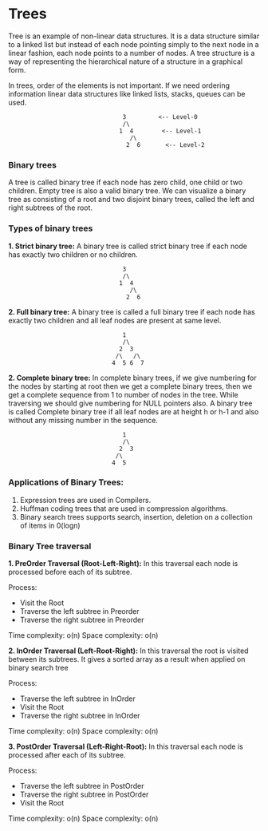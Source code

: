 # Trees
Tree is an example of non-linear data structures. It is a data structure similar to a linked list but instead of each node pointing simply to the next node in a linear fashion, each node points to a number of nodes. 
A tree structure is a way of representing the hierarchical nature of a structure in a graphical form.

In trees, order of the elements is not important. If we need ordering information linear data structures like linked lists, stacks, queues can be used.

```
                                3         <-- Level-0
                                /\
                               1  4        <-- Level-1
                                  /\
                                 2  6       <-- Level-2
```
### Binary trees
A tree is called binary tree if each node has zero child, one child or two children. Empty tree is also a valid binary tree. We can visualize a binary tree as consisting of a root and two disjoint binary trees, called the left and right subtrees of the root.

### Types of binary trees

**1. Strict binary tree:** A binary tree is called strict binary tree if each node has exactly two children or no children.
```
                                3         
                                /\
                               1  4        
                                  /\
                                 2  6
```

**2. Full binary tree:** A binary tree is called a full binary tree if each node has exactly two children and all leaf nodes are present at same level.
```
                                1         
                                /\
                               2  3        
                              /\   /\
                             4  5 6  7
```                                 
**2. Complete binary tree:** In complete binary trees, if we give numbering for the nodes by starting at root then we get a complete binary trees, then we get a complete sequence from 1 to number of nodes in the tree. While traversing we should give numbering for NULL pointers also. A binary tree is called Complete binary tree if all leaf nodes are at height h or h-1 and also without any missing number in the sequence.
```
                                1         
                                /\
                               2  3        
                              /\   
                             4  5  
``` 

### Applications of Binary Trees:
1. Expression trees are used in Compilers.
2. Huffman coding trees that are used in compression algorithms.
3. Binary search trees supports search, insertion, deletion on a collection of items in 0(logn)

### Binary Tree traversal
**1. PreOrder Traversal (Root-Left-Right):** In this traversal each node is processed before each of its subtree.

Process:
* Visit the Root
* Traverse the left subtree in Preorder
* Traverse the right subtree in Preorder

Time complexity: o(n)
Space complexity: o(n)

**2. InOrder Traversal (Left-Root-Right):** In this traversal the root is visited between its subtrees. It gives a sorted array as a result when applied on binary search tree

Process:
* Traverse the left subtree in InOrder
* Visit the Root
* Traverse the right subtree in InOrder

Time complexity: o(n)
Space complexity: o(n)

**3. PostOrder Traversal (Left-Right-Root):** In this traversal each node is processed after each of its subtree.

Process:
* Traverse the left subtree in PostOrder
* Traverse the right subtree in PostOrder
* Visit the Root

Time complexity: o(n)
Space complexity: o(n)
